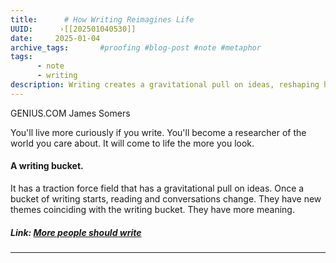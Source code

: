 ```yaml
---
title:      # How Writing Reimagines Life 
UUID:      ›[[202501040530]] 
date:     2025-01-04
archive_tags:       #proofing #blog-post #note #metaphor 
tags:       
      - note
      - writing
description: Writing creates a gravitational pull on ideas, reshaping how we read, converse, and connect with the world around us.
---
```

GENIUS.COM
James Somers 

You'll live more curiously if you write. You'll become a researcher of the world you care about. It will come to life the more you look.

#### A writing bucket.
It has a traction force field that has a gravitational pull on ideas. Once a bucket of writing starts, reading and conversations change. They have new themes coinciding with the writing bucket. They have more meaning. 

##### Link: [More people should write](https://genius.com/4013215/James-somers-more-people-should-write/A-preoccupation-in-that-sense-is-a-hell-of-a-useful-thing-for-a-mind)

----------------------------------
<!--
## See Also
- The bucket theory of creativity [[202501031655]]
     
-->

